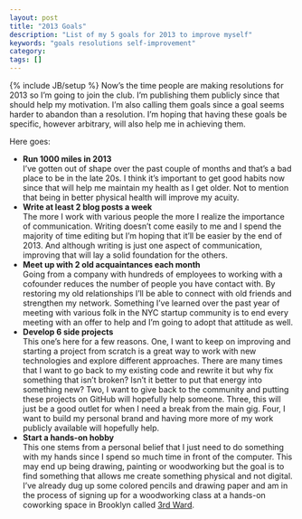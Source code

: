 ```yaml
---
layout: post
title: "2013 Goals"
description: "List of my 5 goals for 2013 to improve myself"
keywords: "goals resolutions self-improvement"
category:
tags: []
---
```

{% include JB/setup %}
Now’s the time people are making resolutions for 2013 so I’m going to join the club. I’m publishing them publicly since that should help my motivation. I’m also calling them goals since a goal seems harder to abandon than a resolution. I’m hoping that having these goals be specific, however arbitrary, will also help me in achieving them.

Here goes:

<ul>
	<li>
	<b>Run 1000 miles in 2013</b><br/>
	I’ve gotten out of shape over the past couple of months and that’s a bad place to be in the late 20s. I think it’s important to get good habits now since that will help me maintain my health as I get older. Not to mention that being in better physical health will improve my acuity.
	</li>
	<li>
	<b>Write at least 2 blog posts a week</b><br/>
	The more I work with various people the more I realize the importance of communication. Writing doesn’t come easily to me and I spend the majority of time editing but I’m hoping that it’ll be easier by the end of 2013. And although writing is just one aspect of communication, improving that will lay a solid foundation for the others.
	</li>
	<li>
	<b>Meet up with 2 old acquaintances each month</b><br/>
	Going from a company with hundreds of employees to working with a cofounder reduces the number of people you have contact with. By restoring my old relationships I’ll be able to connect with old friends and strengthen my network. Something I’ve learned over the past year of meeting with various folk in the NYC startup community is to end every meeting with an offer to help and I’m going to adopt that attitude as well.
	</li>
	<li>
	<b>Develop 6 side projects</b><br/>
	This one’s here for a few reasons. One, I want to keep on improving and starting a project from scratch is a great way to work with new technologies and explore different approaches. There are many times that I want to go back to my existing code and rewrite it but why fix something that isn’t broken? Isn’t it better to put that energy into something new? Two, I want to give back to the community and putting these projects on GitHub will hopefully help someone. Three, this will just be a good outlet for when I need a break from the main gig. Four, I want to build my personal brand and having more more of my work publicly available will hopefully help.
	</li>
	<li>
	<b>Start a hands-on hobby</b><br/>
	This one stems from a personal belief that I just need to do something with my hands since I spend so much time in front of the computer. This may end up being drawing, painting or woodworking but the goal is to find something that allows me create something physical and not digital. I’ve already dug up some colored pencils and drawing paper and am in the process of signing up for a woodworking class at a hands-on coworking space in Brooklyn called <a href="http://www.3rdward.com/">3rd Ward</a>.
	</li>
</ul>